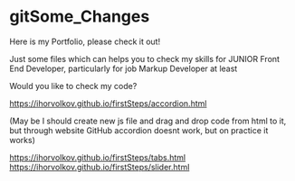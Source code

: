 # gitSome_Changes
Here is my Portfolio, please check it out!

Just some files which can helps you to check my skills for JUNIOR Front End Developer, particularly for job Markup Developer at least


Would you like to check my code?

 https://ihorvolkov.github.io/firstSteps/accordion.html 
 
 (May be I should create new js file and drag and drop code from html to it, but through website GitHub accordion doesnt work, but on practice it works)
 
 https://ihorvolkov.github.io/firstSteps/tabs.html 
https://ihorvolkov.github.io/firstSteps/slider.html 
